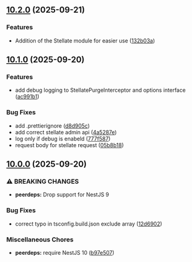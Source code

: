 ## [10.2.0](https://github.com/volbrene/nestjs-stellate/compare/v10.1.0...v10.2.0) (2025-09-21)

### Features

* Addition of the Stellate module for easier use ([132b03a](https://github.com/volbrene/nestjs-stellate/commit/132b03a53be5c11448aec721de3be19239e2085d))

## [10.1.0](https://github.com/volbrene/nestjs-stellate/compare/v10.0.0...v10.1.0) (2025-09-20)

### Features

* add debug logging to StellatePurgeInterceptor and options interface ([ac991b1](https://github.com/volbrene/nestjs-stellate/commit/ac991b1c22db8ee8ecf2c8cab9c31306e57a69f1))

### Bug Fixes

* add .prettierignore ([d8d905c](https://github.com/volbrene/nestjs-stellate/commit/d8d905c60ac8962bdee02853068706511857bd29))
* add correct stellate admin api ([4a5287e](https://github.com/volbrene/nestjs-stellate/commit/4a5287ea2dba3c48dfe640fd8e860816dcc275ca))
* log only if debug is enabeld ([777f587](https://github.com/volbrene/nestjs-stellate/commit/777f5870e8d8c6273afbbe86351f04fe3eee542d))
* request body for stellate request ([05b8b18](https://github.com/volbrene/nestjs-stellate/commit/05b8b1809d9ff81d1ddc806ab9a90dabb74ff4a2))

## [10.0.0](https://github.com/volbrene/nestjs-stellate/compare/v9.0.0...v10.0.0) (2025-09-20)

### ⚠ BREAKING CHANGES

* **peerdeps:** Drop support for NestJS 9

### Bug Fixes

* correct typo in tsconfig.build.json exclude array ([12d6902](https://github.com/volbrene/nestjs-stellate/commit/12d6902ecdc741e7da1cd20c2c9b33bde792ea76))

### Miscellaneous Chores

* **peerdeps:** require NestJS 10 ([b97e507](https://github.com/volbrene/nestjs-stellate/commit/b97e50709fb99027a3bd26964ac948f0bc7a0e5b))

